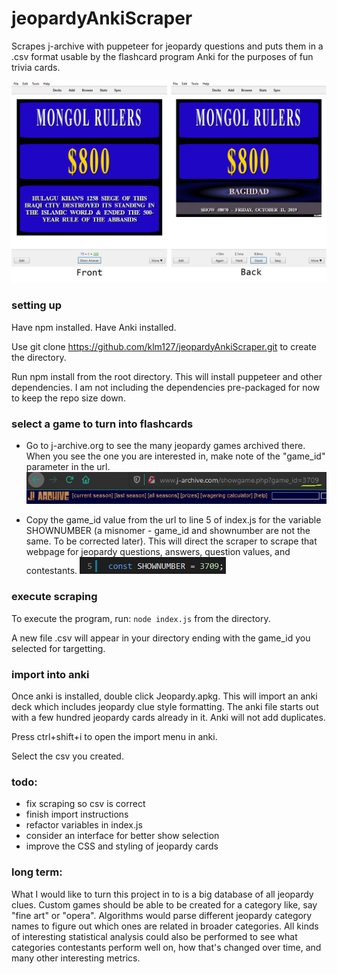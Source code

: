 # jeopardyAnkiScraper
Scrapes j-archive with puppeteer for jeopardy questions and puts them in a .csv format usable by the flashcard program Anki for the purposes of fun trivia cards.

![anki screenshot](/screenshots/ankiscreen.png)

### setting up

Have npm installed.
Have Anki installed.

Use git clone https://github.com/klm127/jeopardyAnkiScraper.git to create the directory.

Run npm install from the root directory. This will install puppeteer and other dependencies. I am not including the dependencies pre-packaged for now to keep the repo size down. 

### select a game to turn into flashcards

- Go to j-archive.org to see the many jeopardy games archived there. When you see the one you are interested in, make note of the "game_id" parameter in the url. 
![urlbar](/screenshots/urlbar.png)

- Copy the game_id value from the url to line 5 of index.js for the variable SHOWNUMBER (a misnomer - game_id and shownumber are not the same. To be corrected later). This will direct the scraper to scrape that webpage for jeopardy questions, answers, question values, and contestants.
![line5](/screenshots/line5.png)

### execute scraping
To execute the program, run:
`node index.js`
from the directory.

A new file .csv will appear in your directory ending with the game_id you selected for targetting.

### import into anki

Once anki is installed, double click Jeopardy.apkg. This will import an anki deck which includes jeopardy clue style formatting. The anki file starts out with a few hundred jeopardy cards already in it. Anki will not add duplicates.

Press ctrl+shift+i to open the import menu in anki.

Select the csv you created.

### todo:

- fix scraping so csv is correct
- finish import instructions
- refactor variables in index.js
- consider an interface for better show selection
- improve the CSS and styling of jeopardy cards

### long term:

What I would like to turn this project in to is a big database of all jeopardy clues. Custom games should be able to be created for a category like, say "fine art" or "opera". Algorithms would parse different jeopardy category names to figure out which ones are related in broader categories. All kinds of interesting statistical analysis could also be performed to see what categories contestants perform well on, how that's changed over time, and many other interesting metrics. 